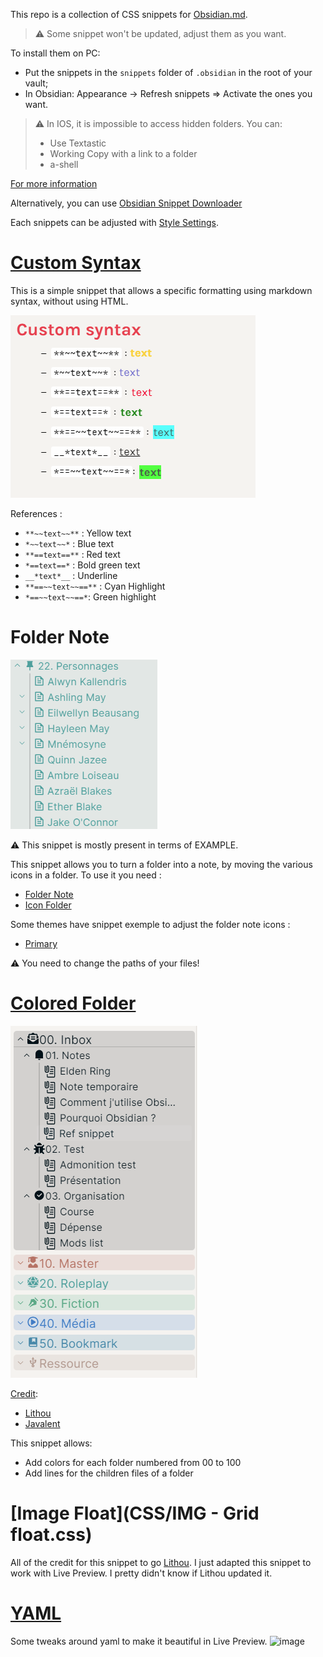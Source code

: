 This repo is a collection of CSS snippets for [Obsidian.md](https://obsidian.md/).

> ⚠️ Some snippet won't be updated, adjust them as you want. 

To install them on PC:
- Put the snippets in the `snippets` folder of `.obsidian` in the root of your vault;
- In Obsidian: Appearance → Refresh snippets ⇒ Activate the ones you want.

> :warning: In IOS, it is impossible to access hidden folders. You can:
> - Use Textastic
> - Working Copy with a link to a folder
> - a-shell  

[For more information](https://forum.obsidian.md/t/mobile-ios-app-to-work-with-hidden-folder/25741)

Alternatively, you can use [Obsidian Snippet Downloader](https://github.com/Mara-Li/obsidian-snippet-downloader)

Each snippets can be adjusted with [Style Settings](https://github.com/mgmeyers/obsidian-style-settings/).

# [Custom Syntax](MD%20-%20Custom%20Syntax.css)
This is a simple snippet that allows a specific formatting using markdown syntax, without using HTML.

![](screenshot/Custom_syntax.png)

References :
- `**~~text~~**` : Yellow text
- `*~~text~~*` : Blue text
- `**==text==**` : Red text
- `*==text==*` : Bold green text
- `__*text*__` : Underline
- `**==~~text~~==**` : Cyan Highlight
- `*==~~text~~==*`: Green highlight

# Folder Note
![](screenshot/Folder_note.png)

:warning: This snippet is mostly present in terms of EXAMPLE. 

This snippet allows you to turn a folder into a note, by moving the various icons in a folder.
To use it you need :
- [Folder Note](https://github.com/aidenlx/alx-folder-note)
- [Icon Folder](https://github.com/FlorianWoelki/obsidian-icon-folder)

Some themes have snippet exemple to adjust the folder note icons : 
- [Primary](Folder%20Note/Icon%20folder/FNI%20-%20Primary.css)

:warning: You need to change the paths of your files!

# [Colored Folder](Colored%20Folder/F%20-%20Color.css)
![](screenshot/nested_colored.png)

<u>Credit</u>: 
- [Lithou](https://forum.obsidian.md/t/adding-color-to-obsidian-a-rainbow-of-possibility/12805/11)
- [Javalent](https://github.com/valentine195/Obsidian-Vault/blob/master/.obsidian/snippets/colors.folders.css)


This snippet allows:
- Add colors for each folder numbered from 00 to 100 
- Add lines for the children files of a folder



# [Image Float](CSS/IMG - Grid float.css)

All of the credit for this snippet to go [Lithou](http://github.com/lithou/sandbox). I just adapted this snippet to work with Live Preview. I pretty didn't know if Lithou updated it.

# [YAML](CSS/YAML.css)

Some tweaks around yaml to make it beautiful in Live Preview. 
![image](https://user-images.githubusercontent.com/30244939/175826104-6d4251c7-3ceb-48fb-9817-724ddd49955b.png)

